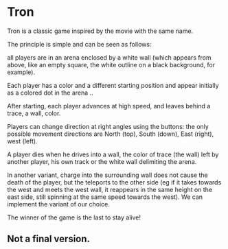 # Tron

Tron is a classic game inspired by the movie with the same name.

The principle is simple and can be seen as follows:

all players are in an arena enclosed by a white wall (which appears from above, like an empty square, the white outline on a black background, for example).

Each player has a color and a different starting position and appear initially as a colored dot in the arena ..

After starting, each player advances at high speed, and leaves behind a trace, a wall, color.

Players can change direction at right angles using the buttons: the only possible movement directions are North (top), South (down), East (right), west (left).

A player dies when he drives into a wall, the color of trace (the wall) left by another player, his own track or the white wall delimiting the arena.

In another variant, charge into the surrounding wall does not cause the death of the player, but the teleports to the other side (eg if it takes towards the west and meets the west wall, it reappears in the same height on the east side, still spinning at the same speed towards the west). We can implement the variant of our choice.

The winner of the game is the last to stay alive!

## Not a final version.
